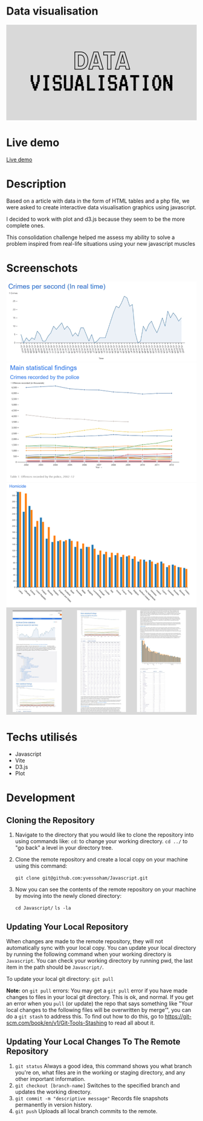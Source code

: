 # Data visualisation
![Data visualisation](/images/Banner.jpg)
# Live demo
[Live demo](https://washupo.github.io/dataVisualisation/)
# Description
Based on a article with data in the form of HTML tables and a php file, we were asked to create interactive data visualisation graphics using javascript. 

I decided to work with plot and d3.js because they seem to be the more complete ones. 

This consolidation challenge helped me assess my ability to solve a problem inspired from real-life situations using your new javascript muscles 

# Screenschots
![Graph1 screenshot](/images/Ajax.gif)
![Graph2 screenshot](/images/Graph1.png)
![Graph3 screenshot](/images/Graph2.png)
![Desktop screenshot](/images/Screenshot.jpg)

# Techs utilisés 
- Javascript
- Vite
- D3.js
- Plot

# Development
## Cloning the Repository

1. Navigate to the directory that you would like to clone the repository into using commands like:
    `cd`: to change your working directory.
    `cd ../` to "go back" a level in your directory tree.
2. Clone the remote repository and create a local copy on your machine using this command:

    `git clone git@github.com:yvessoham/Javascript.git`

3. Now you can see the contents of the remote repository on your machine by moving into the newly cloned directory:

    `cd Javascript/`
    `ls -la`

## Updating Your Local Repository

When changes are made to the remote repository, they will not automatically sync with your local copy. You can update your local directory by running the following command when your working directory is `Javascript`. You can check your working directory by running pwd, the last item in the path should be `Javascript/`.

To update your local git directory:
`git pull`

**Note:** on `git pull` errors: You may get a `git pull` error if you have made changes to files in your local git directory. This is ok, and normal. If you get an error when you `pull` (or update) the repo that says something like "Your local changes to the following files will be overwritten by merge’", you can do a `git stash` to address this. To find out how to do this, go to https://git-scm.com/book/en/v1/Git-Tools-Stashing to read all about it.

## Updating Your Local Changes To The Remote Repository

1. `git status` 
    Always a good idea, this command shows you what branch you're on, what files are in the working or staging directory, and any other important information.
2. `git checkout [branch-name]`
    Switches to the specified branch and updates the working directory.
3. `git commit -m "descriptive message"`
    Records file snapshots permanently in version history.
4. `git push` 
    Uploads all local branch commits to the remote.

<!-- # Copyright 
()[] - Source -->